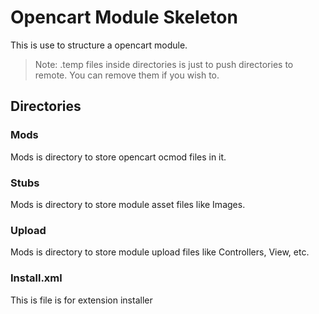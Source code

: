 # Opencart Module Skeleton

This is use to structure a opencart module.

> Note: .temp files inside directories is just to push directories to remote. You can remove them if you wish to.
## Directories
### Mods 
Mods is directory to store opencart ocmod files in it.

### Stubs
Mods is directory to store module asset files like Images.

### Upload
Mods is directory to store module upload files like Controllers, View, etc.

### Install.xml
This is file is for extension installer
